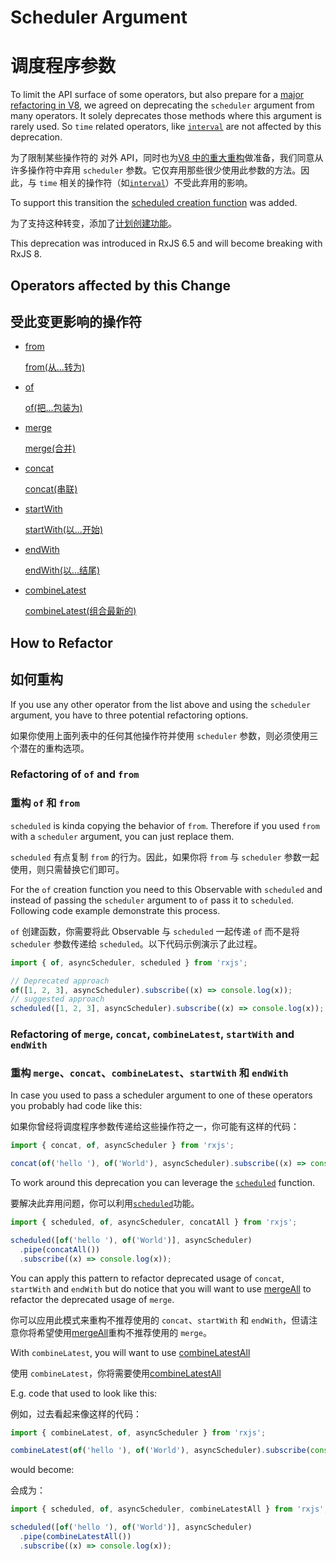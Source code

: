 # Scheduler Argument

# 调度程序参数

To limit the API surface of some operators, but also prepare for a [major refactoring in V8](https://github.com/ReactiveX/rxjs/pull/4583), we agreed on deprecating the `scheduler` argument from many operators. It solely deprecates those methods where this argument is rarely used. So `time` related operators, like [`interval`](https://rxjs.dev/api/index/function/interval) are not affected by this deprecation.

为了限制某些操作符的 对外 API，同时也为[V8 中的重大重构](https://github.com/ReactiveX/rxjs/pull/4583)做准备，我们同意从许多操作符中弃用 `scheduler` 参数。它仅弃用那些很少使用此参数的方法。因此，与 `time` 相关的操作符（如[`interval`](https://rxjs.dev/api/index/function/interval)）不受此弃用的影响。

To support this transition the [scheduled creation function](/api/index/function/scheduled) was added.

为了支持这种转变，添加了[计划创建功能](/api/index/function/scheduled)。

<div class="alert is-important">
    <span>
        This deprecation was introduced in RxJS 6.5 and will become breaking with RxJS 8.
    </span>
</div>

## Operators affected by this Change

## 受此变更影响的操作符

- [from](/api/index/function/from)

  [from(从...转为)](/api/index/function/from)

- [of](/api/index/function/of)

  [of(把...包装为)](/api/index/function/of)

- [merge](/api/index/function/merge)

  [merge(合并)](/api/index/function/merge)

- [concat](/api/index/function/concat)

  [concat(串联)](/api/index/function/concat)

- [startWith](/api/operators/startWith)

  [startWith(以...开始)](/api/operators/startWith)

- [endWith](/api/operators/endWith)

  [endWith(以...结尾)](/api/operators/endWith)

- [combineLatest](/api/index/function/combineLatest)

  [combineLatest(组合最新的)](/api/index/function/combineLatest)

## How to Refactor

## 如何重构

If you use any other operator from the list above and using the `scheduler` argument, you have to three potential refactoring options.

如果你使用上面列表中的任何其他操作符并使用 `scheduler` 参数，则必须使用三个潜在的重构选项。

### Refactoring of `of` and `from`

### 重构 `of` 和 `from`

`scheduled` is kinda copying the behavior of `from`. Therefore if you used `from` with a `scheduler` argument, you can just replace them.

`scheduled` 有点复制 `from` 的行为。因此，如果你将 `from` 与 `scheduler` 参数一起使用，则只需替换它们即可。

For the `of` creation function you need to this Observable with `scheduled` and instead of passing the `scheduler` argument to `of` pass it to `scheduled`. Following code example demonstrate this process.

`of` 创建函数，你需要将此 Observable 与 `scheduled` 一起传递 `of` 而不是将 `scheduler` 参数传递给 `scheduled`。以下代码示例演示了此过程。

```ts
import { of, asyncScheduler, scheduled } from 'rxjs';

// Deprecated approach
of([1, 2, 3], asyncScheduler).subscribe((x) => console.log(x));
// suggested approach
scheduled([1, 2, 3], asyncScheduler).subscribe((x) => console.log(x));
```

### Refactoring of `merge`, `concat`, `combineLatest`, `startWith` and `endWith`

### 重构 `merge`、`concat`、`combineLatest`、`startWith` 和 `endWith`

In case you used to pass a scheduler argument to one of these operators you probably had code like this:

如果你曾经将调度程序参数传递给这些操作符之一，你可能有这样的代码：

```ts
import { concat, of, asyncScheduler } from 'rxjs';

concat(of('hello '), of('World'), asyncScheduler).subscribe((x) => console.log(x));
```

To work around this deprecation you can leverage the [`scheduled`](/api/index/function/scheduled) function.

要解决此弃用问题，你可以利用[`scheduled`](/api/index/function/scheduled)功能。

```ts
import { scheduled, of, asyncScheduler, concatAll } from 'rxjs';

scheduled([of('hello '), of('World')], asyncScheduler)
  .pipe(concatAll())
  .subscribe((x) => console.log(x));
```

You can apply this pattern to refactor deprecated usage of `concat`, `startWith` and `endWith` but do notice that you will want to use [mergeAll](/api/operators/mergeAll) to refactor the deprecated usage of `merge`.

你可以应用此模式来重构不推荐使用的 `concat`、`startWith` 和 `endWith`，但请注意你将希望使用[mergeAll](/api/operators/mergeAll)重构不推荐使用的 `merge`。

With `combineLatest`, you will want to use [combineLatestAll](/api/operators/combineLatestAll)

使用 `combineLatest`，你将需要使用[combineLatestAll](/api/operators/combineLatestAll)

E.g. code that used to look like this:

例如，过去看起来像这样的代码：

```ts
import { combineLatest, of, asyncScheduler } from 'rxjs';

combineLatest(of('hello '), of('World'), asyncScheduler).subscribe(console.log);
```

would become:

会成为：

```ts
import { scheduled, of, asyncScheduler, combineLatestAll } from 'rxjs';

scheduled([of('hello '), of('World')], asyncScheduler)
  .pipe(combineLatestAll())
  .subscribe((x) => console.log(x));
```
